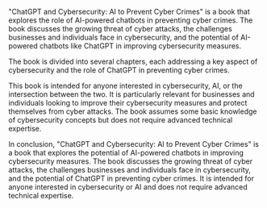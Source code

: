 

"ChatGPT and Cybersecurity: AI to Prevent Cyber Crimes" is a book that explores the role of AI-powered chatbots in preventing cyber crimes. The book discusses the growing threat of cyber attacks, the challenges businesses and individuals face in cybersecurity, and the potential of AI-powered chatbots like ChatGPT in improving cybersecurity measures.

The book is divided into several chapters, each addressing a key aspect of cybersecurity and the role of ChatGPT in preventing cyber crimes.

This book is intended for anyone interested in cybersecurity, AI, or the intersection between the two. It is particularly relevant for businesses and individuals looking to improve their cybersecurity measures and protect themselves from cyber attacks. The book assumes some basic knowledge of cybersecurity concepts but does not require advanced technical expertise.

In conclusion, "ChatGPT and Cybersecurity: AI to Prevent Cyber Crimes" is a book that explores the potential of AI-powered chatbots in improving cybersecurity measures. The book discusses the growing threat of cyber attacks, the challenges businesses and individuals face in cybersecurity, and the potential of ChatGPT in preventing cyber crimes. It is intended for anyone interested in cybersecurity or AI and does not require advanced technical expertise.


